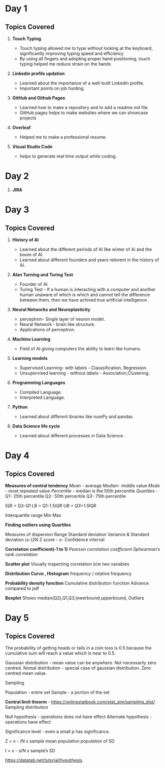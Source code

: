 # Day 1
## Topics Covered
1. **Touch Typing**
     * Touch typing allowed me to type without looking at the keyboard, significantly improving typing speed and efficiency
     * By using all fingers and adopting proper hand positioning, touch typing helped me reduce strain on the hands

2. **Linkedin profile updation**
     * Learned about the importance of a well-built Linkedin profile.
     * Important points on job hunting.

3. **GitHub and Github Pages**
     * Learned how to make a repository and to add a readme.md file.
     * GitHub pages helps to make websites where we can showcase projects
       
3. **Overleaf**
     * Helped me to make a professional resume.
 4. **Visual Studio Code**
     * helps to generate real time output while coding.      
   



# Day 2
1. **JIRA**



# Day 3
## Topics Covered
1. **History of AI**
     * Learned about the different periods of AI like winter of Ai and the boom of AI.
     * Learned about different founders and years relevent in the history of AI.

2. **Alan Turning and Turing Test**
     * Founder of AI.
     * Turing Test - If a human is interacting with a computer and another human unaware of which is which and cannot tell the difference between them, then we have achived true artificial intelligence .

3. **Neural Networks and Neuroplasticity**
     * perceptron- Single layer of neuron model.
     * Neural Network - brain like structure.
     * Applications of perceptron.
       
3. **Machine Learning**
     * Field of AI giving computers the ability to learn like humans.
       
4. **Learning models**
     * Supervised Learning- with labels  - Classsification, Regression.
     * Unsupervised learning - without labels -  Association,Clustering.

5. **Programming Languages**
     * Compiled Language.
     * Interpreted Language.

6. **Python**
     * Learned about different ibraries like numPy and pandas.
       

7. **Data Science life cycle**
     * Learned about different processes in Data Science .
  
# Day 4
## Topics Covered
**Measures of central tendency**
*Mean* - average
*Median*- middle value
*Mode* - most repeated value
*Percentile* - median is the 50th percentile 
*Quartiles* -
 Q1- 25th percentile
Q2- 50th percentile
Q3- 75th percentile

IQR = Q3-Q1
LB = Q1-1.5*IQR
UB = Q3+1.5*IQR

Interquartile range
Min
Max

**Finding outliers using Quartiles** 

Measures of dispersion
Range
Standard deviation
Variance & Standard deviation  (x-)2N
Z score -    x- 
Confidence interval


**Correlation coefficient(-1 to 1)**
*Pearson correlation coefficient*
*Sphearman’s rank correlation*

**Scatter plot**
Visually inspecting correlation b/w two variables


**Distribution Curve , Histogram**
frequency / relative frequency

**Probability density function**
Cumulative distribution function
Advance compared to pdf 


**Boxplot**
Shows median(Q2),Q1,Q3,lowerbound,upperbound,
Outliers 


# Day 5
## Topics Covered
The probability of getting heads or tails in a coin toss is 0.5 because the cumulative sum will reach a value which is near to 0.5.

Gaussian distribution - mean value can be anywhere. Not necessarily zero centred.
Nomal distribution - special case of gaussian distribution. Zero centred mean value.

Sampling 

Population - entire set
Sample - a portion of the set

**Central limit theorm** - https://onlinestatbook.com/stat_sim/sampling_dist/
Sampling distribution 

Null hypothesis - operations does not have effect
Alternate hypothesis - operations have effect

Significance level - even a small p has significance.

Z = x -   /N
 x  sample mean
   population 
  population of SD

t =  x -     s/N
 s sample’s SD

https://datatab.net/tutorial/hypothesis









